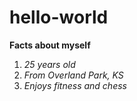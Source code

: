 # hello-world
**Facts about myself**
1. *25 years old*
2. *From Overland Park, KS*
3. *Enjoys fitness and chess*

